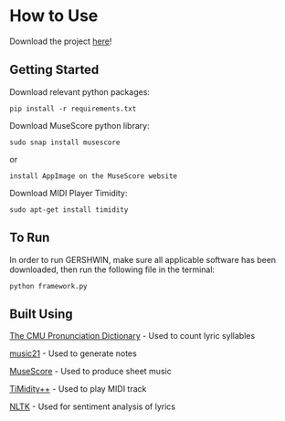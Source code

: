 # How to Use

Download the project [here](https://github.com/sd19spring/final-project-annie-eriel-joanna-madi)!


## Getting Started

Download relevant python packages:
```
pip install -r requirements.txt
```

Download MuseScore python library:
```
sudo snap install musescore
```
or
```
install AppImage on the MuseScore website
```

Download MIDI Player Timidity:
```
sudo apt-get install timidity
```

## To Run

In order to run GERSHWIN, make sure all applicable software has been downloaded, then run the following file in the terminal:
```
python framework.py
```

## Built Using

[The CMU Pronunciation Dictionary](http://www.speech.cs.cmu.edu/cgi-bin/cmudict) - Used to count lyric syllables

[music21](https://web.mit.edu/music21/) - Used to generate notes

[MuseScore](https://musescore.org/en) - Used to produce sheet music

[TiMidity++](http://timidity.sourceforge.net/) - Used to play MIDI track

[NLTK](https://www.nltk.org/) - Used for sentiment analysis of lyrics
